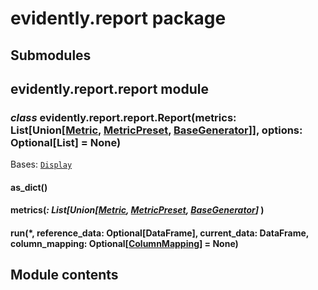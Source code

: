 # evidently.report package

## Submodules

## evidently.report.report module


### _class_ evidently.report.report.Report(metrics: List[Union[[Metric](./evidently.metrics.md#evidently.metrics.base_metric.Metric), [MetricPreset](./evidently.metric_preset.md#evidently.metric_preset.metric_preset.MetricPreset), [BaseGenerator](./evidently.utils.md#evidently.utils.generators.BaseGenerator)]], options: Optional[List] = None)
Bases: [`Display`](./evidently.suite.md#evidently.suite.base_suite.Display)


#### as_dict()

#### metrics(_: List[Union[[Metric](./evidently.metrics.md#evidently.metrics.base_metric.Metric), [MetricPreset](./evidently.metric_preset.md#evidently.metric_preset.metric_preset.MetricPreset), [BaseGenerator](./evidently.utils.md#evidently.utils.generators.BaseGenerator)]_ )

#### run(\*, reference_data: Optional[DataFrame], current_data: DataFrame, column_mapping: Optional[[ColumnMapping](./evidently.pipeline.md#evidently.pipeline.column_mapping.ColumnMapping)] = None)
## Module contents
